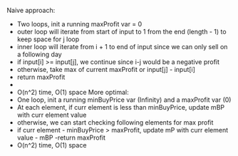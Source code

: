 Naive approach:
- Two loops, init a running maxProfit var = 0
- outer loop will iterate from start of input to 1 from the end (length - 1) to keep space for j loop
- inner loop will iterate from i + 1 to end of input since we can only sell on a following day
- if input[i] >= input[j], we continue since i-j would be a negative profit
- otherwise, take max of current maxProfit or input[j] - input[i]
- return maxProfit
-
- O(n^2) time, O(1) space
More optimal:
- One loop, init a running minBuyPrice var (Infinity) and a maxProfit var (0)
- At each element, if curr element is less than minBuyPrice, update mBP with curr element value
- otherwise, we can start checking following elements for max profit
- if curr element - minBuyPrice > maxProfit, update mP with curr element value - mBP
-return maxProfit
​
- O(n^2) time, O(1) space